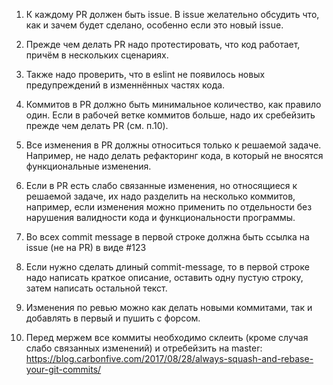 1. К каждому PR должен быть issue. 
В issue желательно обсудить что, как и зачем будет сделано, 
особенно если это новый issue.

2. Прежде чем делать PR надо протестировать, что код работает, 
причём в нескольких сценариях. 
 
3. Также надо проверить, что в eslint не появилось новых предупреждений
в изменнённых частях кода.

4. Коммитов в PR должно быть минимальное количество, как правило один. 
Если в рабочей ветке коммитов больше, надо их сребейзить прежде чем делать PR (см. п.10).

5. Все изменения в PR должны относиться только к решаемой задаче.
Например, не надо делать рефакторинг кода, 
в который не вносятся функциональные изменения.
 
6. Если в PR есть слабо связанные изменения, но относящиеся к решаемой задаче, 
их надо разделить на несколько коммитов, 
например, если  изменения можно применить по отдельности 
без нарушения валидности кода и функциональности программы.
      
7. Во всех commit message в первой строке должна быть ссылка на issue (не на PR)
в виде #123

8. Если нужно сделать длиный commit-message, то
в первой строке надо написать краткое описание, оставить одну пустую строку,
затем написать остальной текст.

9. Изменения по ревью можно как делать новыми коммитами, так и добавлять в первый и пушить с форсом.

10. Перед мержем все коммиты необходимо склеить (кроме случая слабо связанных изменений) и отребейзить на master:
https://blog.carbonfive.com/2017/08/28/always-squash-and-rebase-your-git-commits/
